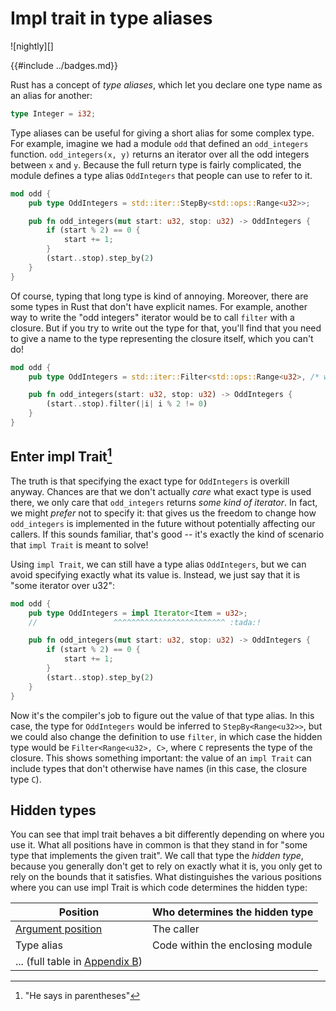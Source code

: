 # Impl trait in type aliases

![nightly][]

{{#include ../badges.md}}

Rust has a concept of *type aliases*, which let you declare one type name as an alias for another:

```rust
type Integer = i32;
```

Type aliases can be useful for giving a short alias for some complex type. For example, imagine we had a module `odd` that defined an `odd_integers` function. `odd_integers(x, y)` returns an iterator over all the odd integers between `x` and `y`. Because the full return type is fairly complicated, the module defines a type alias `OddIntegers` that people can use to refer to it.

```rust
mod odd {
    pub type OddIntegers = std::iter::StepBy<std::ops::Range<u32>>;

    pub fn odd_integers(mut start: u32, stop: u32) -> OddIntegers {
        if (start % 2) == 0 {
            start += 1;
        }
        (start..stop).step_by(2)
    }
}
```

Of course, typing that long type is kind of annoying. Moreover, there are some types in Rust that don't have explicit names. For example, another way to write the "odd integers" iterator would be to call `filter` with a closure. But if you try to write out the type for that, you'll find that you need to give a name to the type representing the closure itself, which you can't do!

```rust
mod odd {
    pub type OddIntegers = std::iter::Filter<std::ops::Range<u32>, /* what goes here? */>;

    pub fn odd_integers(start: u32, stop: u32) -> OddIntegers {
        (start..stop).filter(|i| i % 2 != 0)
    }
}
```

## Enter impl Trait[^paren]

[^paren]: "He says in parentheses"

The truth is that specifying the exact type for `OddIntegers` is overkill anyway. Chances are that we don't actually *care* what exact type is used there, we only care that `odd_integers` returns *some kind of iterator*. In fact, we might *prefer* not to specify it: that gives us the freedom to change how `odd_integers` is implemented in the future without potentially affecting our callers. If this sounds familiar, that's good -- it's exactly the kind of scenario that `impl Trait` is meant to solve!

Using `impl Trait`, we can still have a type alias `OddIntegers`, but we can avoid specifying exactly what its value is. Instead, we just say that it is "some iterator over u32":

```rust
mod odd {
    pub type OddIntegers = impl Iterator<Item = u32>;
    //                 ^^^^^^^^^^^^^^^^^^^^^^^^^ :tada:!

    pub fn odd_integers(mut start: u32, stop: u32) -> OddIntegers {
        if (start % 2) == 0 {
            start += 1;
        }
        (start..stop).step_by(2)
    }
}
```

Now it's the compiler's job to figure out the value of that type alias. In this case, the type for `OddIntegers` would be inferred to `StepBy<Range<u32>>`, but we could also change the definition to use `filter`, in which case the hidden type would be `Filter<Range<u32>, C>`, where `C` represents the type of the closure. This shows something important: the value of an `impl Trait` can include types that don't otherwise have names (in this case, the closure type `C`).

## Hidden types

You can see that impl trait behaves a bit differently depending on where you use it. What all positions have in common is that they stand in for "some type that implements the given trait". We call that type the *hidden type*, because you generally don't get to rely on exactly what it is, you only get to rely on the bounds that it satisfies. What distinguishes the various positions where you can use impl Trait is which code determines the hidden type:

| Position                         | Who determines the hidden type   |
| -------------------------------- | -------------------------------- |
| [Argument position][apit]        | The caller                       |
| Type alias                       | Code within the enclosing module |
| ... (full table in [Appendix B]) |                                  |

[apit]: ./apit.md
[Appendix B]: ./where_ok.md


